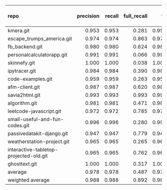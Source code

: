 | repo                                   |   precision |   recall |   full_recall |    f1 |   full_f1 |   ppcr |   support |   full_support |   Rules Number |   Average Rule Len |
|:---------------------------------------|------------:|---------:|--------------:|------:|----------:|-------:|----------:|---------------:|---------------:|-------------------:|
| kmera.git                              |       0.953 |    0.953 |         0.281 | 0.953 |     0.435 |  0.295 |       803 |           2718 |              2 |                3.5 |
| escape_trumps_america.git              |       0.974 |    0.974 |         0.863 | 0.974 |     0.915 |  0.887 |     15240 |          17186 |             50 |                4.5 |
| fb_backend.git                         |       0.980 |    0.980 |         0.624 | 0.980 |     0.762 |  0.637 |     13312 |          20898 |             83 |                7.7 |
| personalcalculatorapp.git              |       0.991 |    0.991 |         0.066 | 0.991 |     0.124 |  0.067 |       109 |           1630 |              1 |                5.0 |
| skinnefy.git                           |       1.000 |    1.000 |         0.038 | 1.000 |     0.073 |  0.038 |       221 |           5853 |              1 |                2.0 |
| ipytracer.git                          |       0.984 |    0.984 |         0.390 | 0.984 |     0.558 |  0.396 |      1240 |           3129 |              8 |                3.0 |
| code-examples.git                      |       0.959 |    0.959 |         0.263 | 0.959 |     0.412 |  0.274 |       738 |           2697 |              4 |                1.8 |
| afm-client.git                         |       0.987 |    0.987 |         0.620 | 0.987 |     0.762 |  0.628 |     13602 |          21644 |             13 |                5.5 |
| savia2html.git                         |       0.993 |    0.993 |         0.993 | 0.993 |     0.993 |  1.000 |    405239 |         405239 |            229 |                6.8 |
| algorithm.git                          |       0.981 |    0.981 |         0.471 | 0.981 |     0.637 |  0.480 |      2657 |           5534 |             15 |                4.7 |
| leetcode-javascript.git                |       0.972 |    0.972 |         0.785 | 0.972 |     0.868 |  0.808 |     13989 |          17323 |             62 |                7.1 |
| small-useful-and-fun-codes.git         |       0.996 |    0.996 |         0.280 | 0.996 |     0.437 |  0.281 |      2015 |           7166 |              4 |                2.8 |
| passivedatakit-django.git              |       0.947 |    0.947 |         0.779 | 0.947 |     0.855 |  0.823 |     23517 |          28572 |             26 |                9.3 |
| weatherstation-project.git             |       0.965 |    0.965 |         0.265 | 0.965 |     0.416 |  0.275 |      1154 |           4198 |              3 |                2.3 |
| interactive-tabletop-projected-old.git |       0.965 |    0.965 |         0.762 | 0.965 |     0.852 |  0.790 |      9981 |          12631 |             28 |                4.8 |
| ghosttext.git                          |       1.000 |    1.000 |         0.317 | 1.000 |     0.482 |  0.317 |       852 |           2684 |              2 |                3.0 |
| average                                |       0.978 |    0.978 |         0.487 | 0.978 |     0.599 |  0.500 |     31541 |          34943 |             33 |                4.6 |
| weighted average                       |       0.988 |    0.988 |         0.892 | 0.988 |     0.921 |  0.947 |           |                |                |                    |